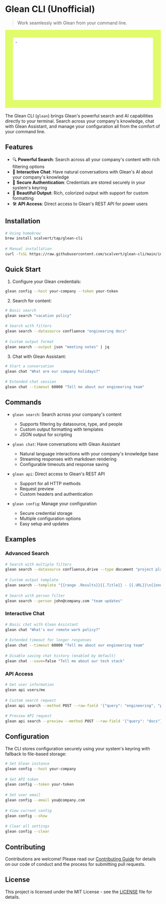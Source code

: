 # Glean CLI (Unofficial)

> Work seamlessly with Glean from your command line.

![Glean CLI Demo](demo/readme.gif)

The Glean CLI (`glean`) brings Glean's powerful search and AI capabilities directly to your terminal. Search across your company's knowledge, chat with Glean Assistant, and manage your configuration all from the comfort of your command line.

## Features

- 🔍 **Powerful Search**: Search across all your company's content with rich filtering options
- 💬 **Interactive Chat**: Have natural conversations with Glean's AI about your company's knowledge
- 🔐 **Secure Authentication**: Credentials are stored securely in your system's keyring
- 🎨 **Beautiful Output**: Rich, colorized output with support for custom formatting
- 🛠️ **API Access**: Direct access to Glean's REST API for power users

## Installation

```bash
# Using homebrew
brew install scalvert/tap/glean-cli

# Manual installation
curl -fsSL https://raw.githubusercontent.com/scalvert/glean-cli/main/install.sh | sh
```

## Quick Start

1. Configure your Glean credentials:
```bash
glean config --host your-company --token your-token
```

2. Search for content:
```bash
# Basic search
glean search "vacation policy"

# Search with filters
glean search --datasource confluence "engineering docs"

# Custom output format
glean search --output json "meeting notes" | jq
```

3. Chat with Glean Assistant:
```bash
# Start a conversation
glean chat "What are our company holidays?"

# Extended chat session
glean chat --timeout 60000 "Tell me about our engineering team"
```

## Commands

- `glean search`: Search across your company's content
  - Supports filtering by datasource, type, and people
  - Custom output formatting with templates
  - JSON output for scripting

- `glean chat`: Have conversations with Glean Assistant
  - Natural language interactions with your company's knowledge base
  - Streaming responses with markdown rendering
  - Configurable timeouts and response saving

- `glean api`: Direct access to Glean's REST API
  - Support for all HTTP methods
  - Request preview
  - Custom headers and authentication

- `glean config`: Manage your configuration
  - Secure credential storage
  - Multiple configuration options
  - Easy setup and updates

## Examples

### Advanced Search

```bash
# Search with multiple filters
glean search --datasource confluence,drive --type document "project planning"

# Custom output template
glean search --template "{{range .Results}}{{.Title}} - {{.URL}}\n{{end}}" "meeting notes"

# Search with person filter
glean search --person john@company.com "team updates"
```

### Interactive Chat

```bash
# Basic chat with Glean Assistant
glean chat "What's our remote work policy?"

# Extended timeout for longer responses
glean chat --timeout 60000 "Tell me about our engineering team"

# Disable saving chat history (enabled by default)
glean chat --save=false "Tell me about our tech stack"
```

### API Access

```bash
# Get user information
glean api users/me

# Custom search request
glean api search --method POST --raw-field '{"query": "engineering", "pageSize": 5}'

# Preview API request
glean api search --preview --method POST --raw-field '{"query": "docs"}'
```

## Configuration

The CLI stores configuration securely using your system's keyring with fallback to file-based storage:

```bash
# Set Glean instance
glean config --host your-company

# Set API token
glean config --token your-token

# Set user email
glean config --email you@company.com

# View current config
glean config --show

# Clear all settings
glean config --clear
```

## Contributing

Contributions are welcome! Please read our [Contributing Guide](CONTRIBUTING.md) for details on our code of conduct and the process for submitting pull requests.

## License

This project is licensed under the MIT License - see the [LICENSE](LICENSE) file for details.
